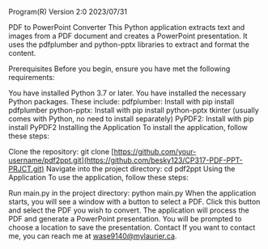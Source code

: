 Program(R) Version 2:0 2023/07/31

PDF to PowerPoint Converter
This Python application extracts text and images from a PDF document and creates a PowerPoint presentation. It uses the pdfplumber and python-pptx libraries to extract and format the content.

Prerequisites
Before you begin, ensure you have met the following requirements:

You have installed Python 3.7 or later.
You have installed the necessary Python packages. These include:
pdfplumber: Install with pip install pdfplumber
python-pptx: Install with pip install python-pptx
tkinter (usually comes with Python, no need to install separately)
PyPDF2: Install with pip install PyPDF2
Installing the Application
To install the application, follow these steps:

Clone the repository: git clone [https://github.com/your-username/pdf2ppt.git](https://github.com/besky123/CP317-PDF-PPT-PRJCT.git)
Navigate into the project directory: cd pdf2ppt
Using the Application
To use the application, follow these steps:

Run main.py in the project directory: python main.py
When the application starts, you will see a window with a button to select a PDF. Click this button and select the PDF you wish to convert.
The application will process the PDF and generate a PowerPoint presentation. You will be prompted to choose a location to save the presentation.
Contact
If you want to contact me, you can reach me at wase9140@mylaurier.ca.
